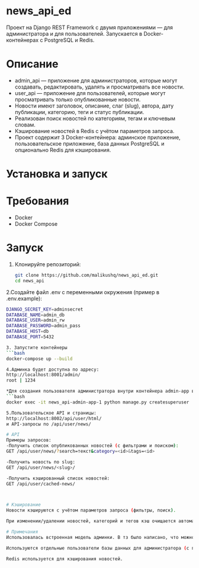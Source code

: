 # news_api_ed

Проект на Django REST Framework с двумя приложениями — для администратора и для пользователей. Запускается в Docker-контейнерах с PostgreSQL и Redis.


# Описание

- admin_api — приложение для администраторов, которые могут создавать, редактировать, удалять и просматривать все новости.
- user_api — приложение для пользователей, которые могут просматривать только опубликованные новости.
- Новости имеют заголовок, описание, слаг (slug), автора, дату публикации, категорию, теги и статус публикации.
- Реализован поиск новостей по категориям, тегам и ключевым словам.
- Кэширование новостей в Redis с учётом параметров запроса.
- Проект содержит 3 Docker-контейнера: админское приложение, пользовательское приложение, база данных PostgreSQL и опционально Redis для кэширования.



# Установка и запуск

# Требования

- Docker
- Docker Compose

# Запуск

1. Клонируйте репозиторий:
   ```bash
   git clone https://github.com/malikushq/news_api_ed.git
   cd news_api


2.Создайте файл .env с переменными окружения (пример в .env.example):
   ```bash
   DJANGO_SECRET_KEY=adminsecret
   DATABASE_NAME=admin_db
   DATABASE_USER=admin_rw
   DATABASE_PASSWORD=admin_pass
   DATABASE_HOST=db
   DATABASE_PORT=5432

3. Запустите контейнеры
   ```bash
   docker-compose up --build

4.Админка будет доступна по адресу:
http://localhost:8001/admin/
root | 1234

*Для создания пользователя администратора внутри контейнера admin-app выполните:
   ```bash
   docker exec -it news_api-admin-app-1 python manage.py createsuperuser

5.Пользовательское API и страницы:
http://localhost:8002/api/user/html/
и API-запросы по /api/user/news/

# API
Примеры запросов:
  -Получить список опубликованных новостей (с фильтрами и поиском):
  GET /api/user/news/?search=текст&category=<id>&tags=<id>

  -Получить новость по slug:
  GET /api/user/news/<slug>/

  -Получить кэшированный список новостей:
  GET /api/user/cached-news/



# Кэширование
Новости кэшируются с учётом параметров запроса (фильтры, поиск).

При изменении/удалении новостей, категорий и тегов кэш очищается автоматически с помощью сигналов.

# Примечания
Использовалась встроенная модель админки. В тз было написано, что можно

Используются отдельные пользователи базы данных для администратора (с правами чтения и записи) и пользователя (только чтение).

Redis используется для кэширования новостей.

